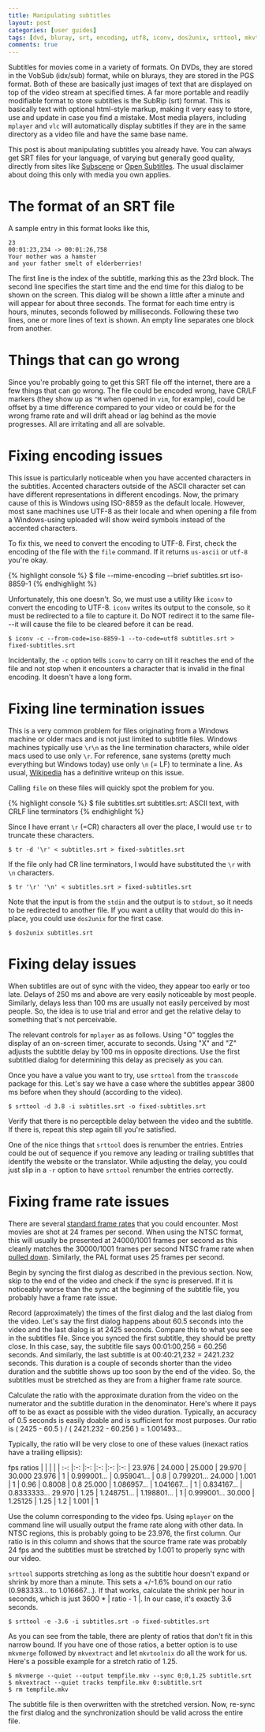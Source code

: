 ```yaml
---
title: Manipulating subtitles
layout: post
categories: [user guides]
tags: [dvd, bluray, srt, encoding, utf8, iconv, dos2unix, srttool, mkvtoolnix]
comments: true
---
```


Subtitles for movies come in a variety of formats.
On DVDs, they are stored in the VobSub (idx/sub) format, while on blurays, they are stored in the PGS format.
Both of these are basically just images of text that are displayed on top of the video stream at specified times.
A far more portable and readily modifiable format to store subtitles is the SubRip (srt) format.
This is basically text with optional html-style markup, making it very easy to store, use and update in case you find a mistake.
Most media players, including `mplayer` and `vlc` will automatically display subtitles if they are in the same directory as a video file and have the same base name.

This post is about manipulating subtitles you already have.
You can always get SRT files for your language, of varying but generally good quality, directly from sites like [Subscene](http://www.subscene.com) or [Open Subtitles](http://www.opensubtitles.org/en/search).
The usual disclaimer about doing this only with media you own applies.

# The format of an SRT file

A sample entry in this format looks like this,

    23
    00:01:23,234 -> 00:01:26,758
    Your mother was a hamster
    and your father smelt of elderberries!

The first line is the index of the subtitle, marking this as the 23rd block.
The second line specifies the start time and the end time for this dialog to be shown on the screen.
This dialog will be shown a little after a minute and will appear for about three seconds.
The format for each time entry is hours, minutes, seconds followed by milliseconds.
Following these two lines, one or more lines of text is shown.
An empty line separates one block from another.

# Things that can go wrong

Since you're probably going to get this SRT file off the internet, there are a few things that can go wrong.
The file could be encoded wrong, have CR/LF markers (they show up as `^M` when opened in `vim`, for example), could be offset by a time difference compared to your video or could be for the wrong frame rate and will drift ahead or lag behind as the movie progresses.
All are irritating and all are solvable.

# Fixing encoding issues

This issue is particularly noticeable when you have accented characters in the subtitles.
Accented characters outside of the ASCII character set can have different representations in different encodings.
Now, the primary cause of this is Windows using ISO-8859 as the default locale.
However, most sane machines use UTF-8 as their locale and when opening a file from a Windows-using uploaded will show weird symbols instead of the accented characters.

To fix this, we need to convert the encoding to UTF-8.
First, check the encoding of the file with the `file` command.
If it returns `us-ascii` or `utf-8` you're okay.

{% highlight console %}
$ file --mime-encoding --brief subtitles.srt
iso-8859-1
{% endhighlight %}

Unfortunately, this one doesn't.
So, we must use a utility like `iconv` to convert the encoding to UTF-8.
`iconv` writes its output to the console, so it must be redirected to a file to capture it.
Do NOT redirect it to the same file---it will cause the file to be cleared before it can be read.

    $ iconv -c --from-code=iso-8859-1 --to-code=utf8 subtitles.srt > fixed-subtitles.srt

Incidentally, the `-c` option tells `iconv` to carry on till it reaches the end of the file and not stop when it encounters a character that is invalid in the final encoding.
It doesn't have a long form.

# Fixing line termination issues

This is a very common problem for files originating from a Windows machine or older macs and is not just limited to subtitle files.
Windows machines typically use `\r\n` as the line termination characters, while older macs used to use only `\r`.
For reference, sane systems (pretty much everything but Windows today) use only `\n` (= LF) to terminate a line.
As usual, [Wikipedia](http://en.wikipedia.org/wiki/Newline) has a definitive writeup on this issue.

Calling `file` on these files will quickly spot the problem for you.

{% highlight console %}
$ file subtitles.srt
subtitles.srt: ASCII text, with CRLF line terminators
{% endhighlight %}

Since I have errant `\r` (=CR) characters all over the place, I would use `tr` to truncate these characters.

    $ tr -d '\r' < subtitles.srt > fixed-subtitles.srt

If the file only had CR line terminators, I would have substituted the `\r` with `\n` characters.

    $ tr '\r' '\n' < subtitles.srt > fixed-subtitles.srt

Note that the input is from the `stdin` and the output is to `stdout`, so it needs to be redirected to another file.
If you want a utility that would do this in-place, you could use `dos2unix` for the first case.

    $ dos2unix subtitles.srt

# Fixing delay issues

When subtitles are out of sync with the video, they appear too early or too late.
Delays of 250 ms and above are very easily noticeable by most people.
Similarly, delays less than 100 ms are usually not easily perceived by most people.
So, the idea is to use trial and error and get the relative delay to something that's not perceivable.

The relevant controls for `mplayer` as as follows.
Using "O" toggles the display of an on-screen timer, accurate to seconds.
Using "X" and "Z" adjusts the subtitle delay by 100 ms in opposite directions.
Use the first subtitled dialog for determining this delay as precisely as you can.

Once you have a value you want to try, use `srttool` from the `transcode` package for this.
Let's say we have a case where the subtitles appear 3800 ms before when they should (according to the video).

    $ srttool -d 3.8 -i subtitles.srt -o fixed-subtitles.srt

Verify that there is no perceptible delay between the video and the subtitle.
If there is, repeat this step again till you're satisfied.

One of the nice things that `srttool` does is renumber the entries.
Entries could be out of sequence if you remove any leading or trailing subtitles that identify the website or the translator.
While adjusting the delay, you could just slip in a `-r` option to have `srttool` renumber the entries correctly.

# Fixing frame rate issues

There are several [standard frame rates](http://en.wikipedia.org/wiki/Frame_rate#Digital_video_and_television) that you could encounter.
Most movies are shot at 24 frames per second.
When using the NTSC format, this will usually be presented at 24000/1001 frames per second as this cleanly matches the 30000/1001 frames per second NTSC frame rate when [pulled down](http://en.wikipedia.org/wiki/Three-two_pull_down).
Similarly, the PAL format uses 25 frames per second.

Begin by syncing the first dialog as described in the previous section.
Now, skip to the end of the video and check if the sync is preserved.
If it is noticeably worse than the sync at the beginning of the subtitle file, you probably have a frame rate issue.

Record (approximately) the times of the first dialog and the last dialog from the video.
Let's say the first dialog happens about 60.5 seconds into the video and the last dialog is at 2425 seconds.
Compare this to what you see in the subtitles file.
Since you synced the first subtitle, they should be pretty close.
In this case, say, the subtitle file says 00:01:00,256 = 60.256 seconds.
And similarly, the last subtitle is at 00:40:21,232 = 2421.232 seconds.
This duration is a couple of seconds shorter than the video duration and the subtitle shows up too soon by the end of the video.
So, the subtitles must be stretched as they are from a higher frame rate source.

Calculate the ratio with the approximate duration from the video on the numerator and the subtitle duration in the denominator.
Here's where it pays off to be as exact as possible with the video duration.
Typically, an accuracy of 0.5 seconds is easily doable and is sufficient for most purposes.
Our ratio is ( 2425 - 60.5 ) / ( 2421.232 - 60.256 ) = 1.001493...

Typically, the ratio will be very close to one of these values (inexact ratios have a trailing ellipsis):

fps ratios  |               |               |               |               |
:-:         |:-:            |:-:            |:-:            |:-:            |:-:
            | 23.976        | 24.000        | 25.000        | 29.970        | 30.000
23.976      | 1             | 0.999001...   | 0.959041...   | 0.8           | 0.799201...
24.000      | 1.001         | 1             | 0.96          | 0.8008        | 0.8
25.000      | 1.086957...   | 1.041667...   | 1             | 0.834167...   | 0.8333333...
29.970      | 1.25          | 1.248751...   | 1.198801...   | 1             | 0.999001...
30.000      | 1.25125       | 1.25          | 1.2           | 1.001         | 1

Use the column corresponding to the video fps.
Using `mplayer` on the command line will usually output the frame rate along with other data.
In NTSC regions, this is probably going to be 23.976, the first column.
Our ratio is in this column and shows that the source frame rate was probably 24 fps and the subtitles must be stretched by 1.001 to properly sync with our video.

`srttool` supports stretching as long as the subtitle hour doesn't expand or shrink by more than a minute.
This sets a +/-1.6% bound on our ratio (0.983333... to 1.016667...).
If that works, calculate the shrink per hour in seconds, which is just 3600 * | ratio - 1 |.
In our case, it's exactly 3.6 seconds.

    $ srttool -e -3.6 -i subtitles.srt -o fixed-subtitles.srt

As you can see from the table, there are plenty of ratios that don't fit in this narrow bound.
If you have one of those ratios, a better option is to use `mkvmerge` followed by `mkvextract` and let `mkvtoolnix` do all the work for us.
Here's a possible example for a stretch ratio of 1.25.

    $ mkvmerge --quiet --output tempfile.mkv --sync 0:0,1.25 subtitle.srt
    $ mkvextract --quiet tracks tempfile.mkv 0:subtitle.srt
    $ rm tempfile.mkv

The subtitle file is then overwritten with the stretched version.
Now, re-sync the first dialog and the synchronization should be valid across the entire file.

